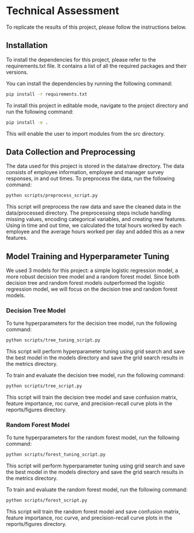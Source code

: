 # Technical Assessment

To replicate the results of this project, please follow the instructions below.

## Installation

To install the dependencies for this project, please refer to the requirements.txt file. It contains a list of all the required packages and their versions.

You can install the dependencies by running the following command:
```bash
pip install -r requirements.txt
```

To install this project in editable mode, navigate to the project directory and run the following command:

```bash
pip install -e .
```

This will enable the user to import modules from the src directory.

## Data Collection and Preprocessing

The data used for this project is stored in the data/raw directory. The data consists of employee information, employee and manager survey responses, in and out times. To preprocess the data, run the following command:

```bash
python scripts/preprocess_script.py
```

This script will preprocess the raw data and save the cleaned data in the data/processed directory. The preprocessing steps include handling missing values, encoding categorical variables, and creating new features. Using in time and out time, we calculated the total hours worked by each employee and the average hours worked per day and added this as a new features.


## Model Training and Hyperparameter Tuning

We used 3 models for this project: a simple logistic regression model, a more robust decision tree model and a random forest model. Since both decision tree and random forest models outperformed the logistic regression model, we will focus on the decision tree and random forest models.

### Decision Tree Model

To tune hyperparameters for the decision tree model, run the following command:

```bash
python scripts/tree_tuning_script.py
```

This script will perform hyperparameter tuning using grid search and save the best model in the models directory and save the grid search results in the metrics directory.

To train and evaluate the decision tree model, run the following command:

```bash
python scripts/tree_script.py
```

This script will train the decision tree model and save confusion matrix, feature importance, roc curve, and precision-recall curve plots in the reports/figures directory.

### Random Forest Model

To tune hyperparameters for the random forest model, run the following command:

```bash
python scripts/forest_tuning_script.py
```

This script will perform hyperparameter tuning using grid search and save the best model in the models directory and save the grid search results in the metrics directory.

To train and evaluate the random forest model, run the following command:

```bash
python scripts/forest_script.py
``` 

This script will train the random forest model and save confusion matrix, feature importance, roc curve, and precision-recall curve plots in the reports/figures directory.

